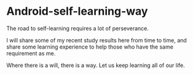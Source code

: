 # Android-self-learning-way

The road to self-learning requires a lot of perseverance.

I will share some of my recent study results here from time to time, and share some learning experience to help those who have the same requirement as me.

Where there is a will, there is a way. Let us keep learning all of our life.
